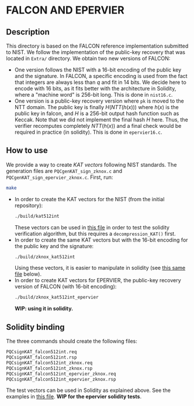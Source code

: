 # FALCON AND EPERVIER

## Description
This directory is based on the FALCON reference implementation submitted to NIST. We follow the implementation of the public-key recovery that was located in `Extra/` directory. We obtain two new versions of FALCON:
* One version follows the NIST with a 16-bit encoding of the public key and the signature. In FALCON, a specific encoding is used from the fact that integers are always less than $q$ and fit in 14 bits. We decide here to encode with 16 bits, as it fits better with the architecture in Solidity, where a "machine word" is 256-bit long.
    This is done in `nist16.c`.
* One version is a public-key recovery version where `pk` is moved to the NTT domain. The public key is finally $H(NTT(h(x)))$ where $h(x)$ is the public key in falcon, and $H$ is a 256-bit output hash function such as Keccak. Note that we did not implement the final hash $H$ here. Thus, the verifier recomputes completely $NTT(h(x))$ and a final check would be required in practice (in solidity).
    This is done in `epervier16.c`.
  
## How to use 
We provide a way to create _KAT vectors_ following NIST standards. The generation files are `PQCgenKAT_sign_zknox.c` and `PQCgenKAT_sign_epervier_zknox.c`.
First, run:
```bash
make
```
* In order to create the KAT vectors for the NIST (from the initial repository):
    ```bash
    ./build/kat512int
    ```
    These vectors can be used in [this file](../../../test/ZKNOX_falconKATS.t.sol) in order to test the solidity verification algorithm, but this requires a `decompression_KAT()` first.
* In order to create the same KAT vectors but with the 16-bit encoding for the public key and the signature:
    ```bash
    ./build/zknox_kat512int
    ```
    Using these vectors, it is easier to manipulate in solidity (see [this same file](../../../test/ZKNOX_falconKATS.t.sol) below).
* In order to create KAT vectors for EPERVIER, the public-key recovery version of FALCON (with 16-bit encoding):
    ```bash
    ./build/zknox_kat512int_epervier
    ```
    **WIP: using it in solidity.**

## Solidity binding
The three commands should create the following files:
```bash
PQCsignKAT_falcon512int.req
PQCsignKAT_falcon512int.rsp
PQCsignKAT_falcon512int_zknox.req
PQCsignKAT_falcon512int_zknox.rsp
PQCsignKAT_falcon512int_epervier_zknox.req
PQCsignKAT_falcon512int_epervier_zknox.rsp
```
The test vectors can be used in Solidity as explained above.
See the examples in [this file](../../../test/ZKNOX_falconKATS.t.sol).
**WIP for the epervier solidity tests**.